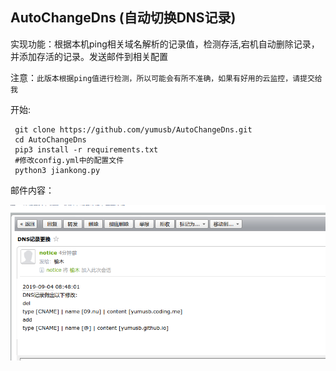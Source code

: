 ## AutoChangeDns (自动切换DNS记录)

实现功能：根据本机ping相关域名解析的记录值，检测存活,宕机自动删除记录，并添加存活的记录。发送邮件到相关配置  

注意：`此版本根据ping值进行检测，所以可能会有所不准确，如果有好用的云监控，请提交给我`  

开始:
``` shell 
 git clone https://github.com/yumusb/AutoChangeDns.git  
 cd AutoChangeDns
 pip3 install -r requirements.txt  
 #修改config.yml中的配置文件
 python3 jiankong.py
```

邮件内容：  

![](./mail.png)